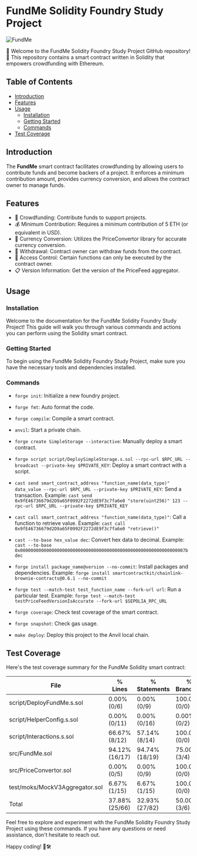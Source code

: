 # FundMe Solidity Foundry Study Project

![FundMe](https://img.shields.io/badge/FundMe-Solidity%20Smart%20Contract-brightgreen)

👋 Welcome to the FundMe Solidity Foundry Study Project GitHub repository! 🚀 This repository contains a smart contract written in Solidity that empowers crowdfunding with Ethereum.

## Table of Contents

- [Introduction](#introduction)
- [Features](#features)
- [Usage](#usage)
  - [Installation](#installation)
  - [Getting Started](#getting-started)
  - [Commands](#commands)
- [Test Coverage](#test-coverage)

## Introduction

The **FundMe** smart contract facilitates crowdfunding by allowing users to contribute funds and become backers of a project. It enforces a minimum contribution amount, provides currency conversion, and allows the contract owner to manage funds.

## Features

- 🌟 Crowdfunding: Contribute funds to support projects.
- 💰 Minimum Contribution: Requires a minimum contribution of 5 ETH (or equivalent in USD).
- 💱 Currency Conversion: Utilizes the PriceConvertor library for accurate currency conversion.
- 💸 Withdrawal: Contract owner can withdraw funds from the contract.
- 🔐 Access Control: Certain functions can only be executed by the contract owner.
- 📋 Version Information: Get the version of the PriceFeed aggregator.

## Usage

### Installation

Welcome to the documentation for the FundMe Solidity Foundry Study Project! This guide will walk you through various commands and actions you can perform using the Solidity smart contract.

### Getting Started

To begin using the FundMe Solidity Foundry Study Project, make sure you have the necessary tools and dependencies installed.

### Commands

- `forge init`: Initialize a new foundry project.

- `forge fmt`: Auto format the code.
  
- `forge compile`: Compile a smart contract.
  
- `anvil`: Start a private chain.
  
- `forge create SimpleStorage --interactive`: Manually deploy a smart contract.
  
- `forge script script/DeploySimpleStorage.s.sol --rpc-url $RPC_URL --broadcast --private-key $PRIVATE_KEY`: Deploy a smart contract with a script.
  
- `cast send smart_contract_address "function_name(data_type)" data_value --rpc-url $RPC_URL --private-key $PRIVATE_KEY`: Send a transaction.
  Example: `cast send 0x9fE46736679d2D9a65F0992F2272dE9f3c7fa6e0 "store(uint256)" 123 --rpc-url $RPC_URL --private-key $PRIVATE_KEY`

- `cast call smart_contract_address "function_name(data_type)"`: Call a function to retrieve value.
  Example: `cast call 0x9fE46736679d2D9a65F0992F2272dE9f3c7fa6e0 "retrieve()"`

- `cast --to-base hex_value dec`: Convert hex data to decimal.
  Example: `cast --to-base 0x000000000000000000000000000000000000000000000000000000000000007b dec`

- `forge install package_name@version --no-commit`: Install packages and dependencies.
  Example: `forge install smartcontractkit/chainlink-brownie-contracts@0.6.1 --no-commit`

- `forge test --match-test test_function_name --fork-url url`: Run a particular test.
  Example: `forge test --match-test testPriceFeedVersionIsAccurate --fork-url $SEPOLIA_RPC_URL`

- `forge coverage`: Check test coverage of the smart contract.

- `forge snapshot`: Check gas usage.

- `make deploy`: Deploy this project to the Anvil local chain.

## Test Coverage

Here's the test coverage summary for the FundMe Solidity smart contract:

| File                           | % Lines        | % Statements   | % Branches    | % Funcs       |
|--------------------------------|----------------|----------------|---------------|---------------|
| script/DeployFundMe.s.sol      | 0.00% (0/6)    | 0.00% (0/9)    | 100.00% (0/0) | 0.00% (0/1)   |
| script/HelperConfig.s.sol      | 0.00% (0/11)   | 0.00% (0/16)   | 0.00% (0/2)   | 0.00% (0/3)   |
| script/Interactions.s.sol      | 66.67% (8/12)  | 57.14% (8/14)  | 100.00% (0/0) | 50.00% (2/4)  |
| src/FundMe.sol                 | 94.12% (16/17) | 94.74% (18/19) | 75.00% (3/4)  | 85.71% (6/7)  |
| src/PriceConvertor.sol         | 0.00% (0/5)    | 0.00% (0/9)    | 100.00% (0/0) | 0.00% (0/2)   |
| test/moks/MockV3Aggregator.sol | 6.67% (1/15)   | 6.67% (1/15)   | 100.00% (0/0) | 20.00% (1/5)  |
| Total                          | 37.88% (25/66) | 32.93% (27/82) | 50.00% (3/6)  | 40.91% (9/22) |


Feel free to explore and experiment with the FundMe Solidity Foundry Study Project using these commands. If you have any questions or need assistance, don't hesitate to reach out.

Happy coding! 🚀🛠️
